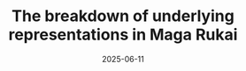 ---
title: "The breakdown of underlying representations in Maga Rukai"
collection: talks
type: "Talk"
permalink: /talks/2025-06-11-afla
venue: "AFLA 32 (Austronesian Formal Linguistics Association)"
date: 2025-06-11
location: "Jakarta, Indonesia"
authors: "Kuo, Jennifer"
---